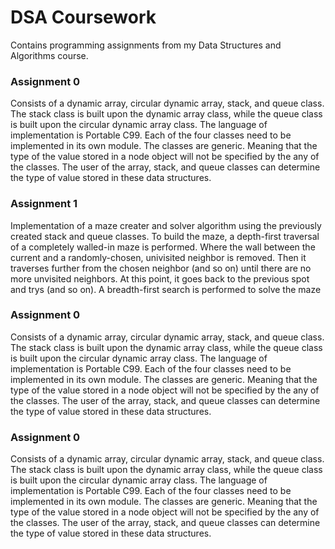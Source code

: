 # DSA Coursework
 Contains programming assignments from my Data Structures and Algorithms course.
 
### Assignment 0
 Consists of a dynamic array, circular dynamic array, stack, and queue class. The stack class is built upon the dynamic array class, while the queue class is built upon the circular dynamic array class. The language of implementation is Portable C99. Each of the four classes need to be implemented in its own module.
 The classes are generic. Meaning that the type of the value stored in a node object will not be specified by the any of the classes. The user of the array, stack, and queue classes can determine the type of value stored in these data structures.
 
 ### Assignment 1
Implementation of a maze creater and solver algorithm using the previously created stack and queue classes. 
To build the maze, a depth-first traversal of a completely walled-in maze is performed. Where the wall between the current and a randomly-chosen, univisited neighbor is removed. Then it traverses further from the chosen neighbor (and so on) until there are no more unvisited neighbors. At this point, it goes back to the previous spot and trys (and so on).
A breadth-first search is performed to solve the maze
 
 ### Assignment 0
 Consists of a dynamic array, circular dynamic array, stack, and queue class. The stack class is built upon the dynamic array class, while the queue class is built upon the circular dynamic array class. The language of implementation is Portable C99. Each of the four classes need to be implemented in its own module.
 The classes are generic. Meaning that the type of the value stored in a node object will not be specified by the any of the classes. The user of the array, stack, and queue classes can determine the type of value stored in these data structures.
 
 ### Assignment 0
 Consists of a dynamic array, circular dynamic array, stack, and queue class. The stack class is built upon the dynamic array class, while the queue class is built upon the circular dynamic array class. The language of implementation is Portable C99. Each of the four classes need to be implemented in its own module.
 The classes are generic. Meaning that the type of the value stored in a node object will not be specified by the any of the classes. The user of the array, stack, and queue classes can determine the type of value stored in these data structures.

